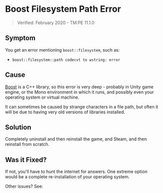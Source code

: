 # Boost Filesystem Path Error

> Verified: February 2020 - TM:PE 11.1.0

## Symptom

You get an error mentioning `boost::filesystem`, such as:

* `boost::filesystem::path codecvt to wstring: error`

## Cause

[Boost](https://www.boost.org/) is a C++ library, so this error is very deep - probably in Unity game engine, or the
Mono environment in which it runs, and possibly even your operating system or virtual machine.

It can sometimes be caused by strange characters in a file path, but often it will be due to having very old versions of
libraries installed.

## Solution

Completely uninstall and then reinstall the game, and Steam, and then reinstall from scratch.

## Was it Fixed?

If not, you'll have to hunt the internet for answers. One extreme option would be a complete re-installation of your
operating system.

Other issues? See: [](Troubleshooting.md)